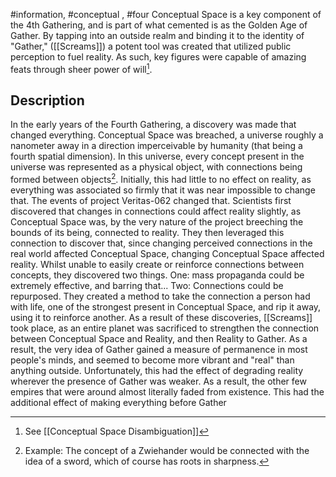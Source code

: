 #information, #conceptual , #four
Conceptual Space is a key component of the 4th Gathering, and is part of what cemented is as the Golden Age of Gather. By tapping into an outside realm and binding it to the identity of "Gather," ([[Screams]]) a potent tool was created that utilized public perception to fuel reality. As such, key figures were capable of amazing feats through sheer power of will[^1]. 

## Description
In the early years of the Fourth Gathering, a discovery was made that changed everything. Conceptual Space was breached, a universe roughly a nanometer away in a direction imperceivable by humanity (that being a fourth spatial dimension). In this universe, every concept present in the universe was represented as a physical object, with connections being formed between objects[^2]. Initially, this had little to no effect on reality, as everything was associated so firmly that it was near impossible to change that. The events of project Veritas-062 changed that. Scientists first discovered that changes in connections could affect reality slightly, as Conceptual Space was, by the very nature of the project breeching the bounds of its being, connected to reality. They then leveraged this connection to discover that, since changing perceived connections in the real world affected Conceptual Space, changing Conceptual Space affected reality. Whilst unable to easily create or reinforce connections between concepts, they discovered two things. One: mass propaganda could be extremely effective, and barring that... Two: Connections could be repurposed. They created a method to take the connection a person had with life, one of the strongest present in Conceptual Space, and rip it away, using it to reinforce another. As a result of these discoveries, [[Screams]] took place, as an entire planet was sacrificed to strengthen the connection between Conceptual Space and Reality, and then Reality to Gather. As a result, the very idea of Gather gained a measure of permanence in most people's minds, and seemed to become more vibrant and "real" than anything outside. Unfortunately, this had the effect of degrading reality wherever the presence of Gather was weaker. As a result, the other few empires that were around almost literally faded from existence. This had the additional effect of making everything before Gather 

[^1]: See [[Conceptual Space Disambiguation]]
[^2]: Example: The concept of a Zwiehander would be connected with the idea of a sword, which of course has roots in sharpness.